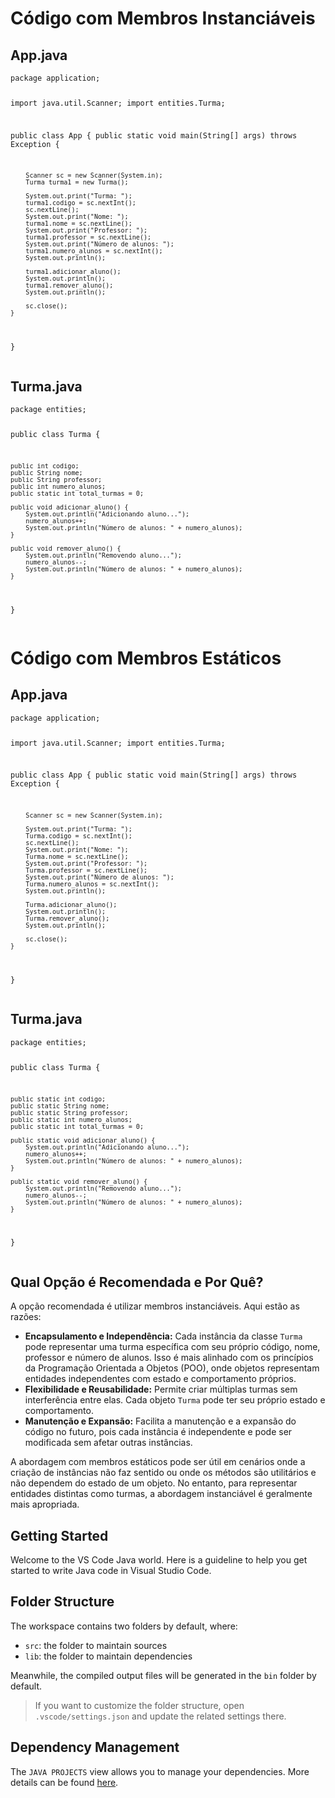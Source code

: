 <!DOCTYPE html>
<html>
<head>
    <title>Código com Membros Instanciáveis</title>
</head>
<body>
    <h1>Código com Membros Instanciáveis</h1>

<h2>App.java</h2>
    <pre>
<code>package application;

import java.util.Scanner;
import entities.Turma;

public class App {
    public static void main(String[] args) throws Exception {

        Scanner sc = new Scanner(System.in);
        Turma turma1 = new Turma();

        System.out.print("Turma: ");
        turma1.codigo = sc.nextInt();
        sc.nextLine();
        System.out.print("Nome: ");
        turma1.nome = sc.nextLine();
        System.out.print("Professor: ");
        turma1.professor = sc.nextLine();
        System.out.print("Número de alunos: ");
        turma1.numero_alunos = sc.nextInt();
        System.out.println();

        turma1.adicionar_aluno();
        System.out.println();
        turma1.remover_aluno();
        System.out.println();

        sc.close();
    }
}
</code>
    </pre>

<h2>Turma.java</h2>
    <pre>
<code>package entities;

public class Turma {

    public int codigo;
    public String nome;
    public String professor;
    public int numero_alunos;
    public static int total_turmas = 0;

    public void adicionar_aluno() {
        System.out.println("Adicionando aluno...");
        numero_alunos++;
        System.out.println("Número de alunos: " + numero_alunos);
    }

    public void remover_aluno() {
        System.out.println("Removendo aluno...");
        numero_alunos--;
        System.out.println("Número de alunos: " + numero_alunos);
    }
}
</code>
    </pre>
</body>
</html>


<!DOCTYPE html>
<html>
<head>
    <title>Código com Membros Estáticos</title>
</head>
<body>
    <h1>Código com Membros Estáticos</h1>

<h2>App.java</h2>
    <pre>
<code>package application;

import java.util.Scanner;
import entities.Turma;

public class App {
    public static void main(String[] args) throws Exception {

        Scanner sc = new Scanner(System.in);

        System.out.print("Turma: ");
        Turma.codigo = sc.nextInt();
        sc.nextLine();
        System.out.print("Nome: ");
        Turma.nome = sc.nextLine();
        System.out.print("Professor: ");
        Turma.professor = sc.nextLine();
        System.out.print("Número de alunos: ");
        Turma.numero_alunos = sc.nextInt();
        System.out.println();

        Turma.adicionar_aluno();
        System.out.println();
        Turma.remover_aluno();
        System.out.println();

        sc.close();
    }
}
</code>
    </pre>

<h2>Turma.java</h2>
    <pre>
<code>package entities;

public class Turma {

    public static int codigo;
    public static String nome;
    public static String professor;
    public static int numero_alunos;
    public static int total_turmas = 0;

    public static void adicionar_aluno() {
        System.out.println("Adicionando aluno...");
        numero_alunos++;
        System.out.println("Número de alunos: " + numero_alunos);
    }

    public static void remover_aluno() {
        System.out.println("Removendo aluno...");
        numero_alunos--;
        System.out.println("Número de alunos: " + numero_alunos);
    }
}
</code>
    </pre>

<h2>Qual Opção é Recomendada e Por Quê?</h2>
    <p>A opção recomendada é utilizar membros instanciáveis. Aqui estão as razões:</p>
    <ul>
        <li><b>Encapsulamento e Independência:</b> Cada instância da classe <code>Turma</code> pode representar uma turma específica com seu próprio código, nome, professor e número de alunos. Isso é mais alinhado com os princípios da Programação Orientada a Objetos (POO), onde objetos representam entidades independentes com estado e comportamento próprios.</li>
        <li><b>Flexibilidade e Reusabilidade:</b> Permite criar múltiplas turmas sem interferência entre elas. Cada objeto <code>Turma</code> pode ter seu próprio estado e comportamento.</li>
        <li><b>Manutenção e Expansão:</b> Facilita a manutenção e a expansão do código no futuro, pois cada instância é independente e pode ser modificada sem afetar outras instâncias.</li>
    </ul>
    <p>A abordagem com membros estáticos pode ser útil em cenários onde a criação de instâncias não faz sentido ou onde os métodos são utilitários e não dependem do estado de um objeto. No entanto, para representar entidades distintas como turmas, a abordagem instanciável é geralmente mais apropriada.</p>
</body>
</html>




## Getting Started

Welcome to the VS Code Java world. Here is a guideline to help you get started to write Java code in Visual Studio Code.

## Folder Structure

The workspace contains two folders by default, where:

- `src`: the folder to maintain sources
- `lib`: the folder to maintain dependencies

Meanwhile, the compiled output files will be generated in the `bin` folder by default.

> If you want to customize the folder structure, open `.vscode/settings.json` and update the related settings there.

## Dependency Management

The `JAVA PROJECTS` view allows you to manage your dependencies. More details can be found [here](https://github.com/microsoft/vscode-java-dependency#manage-dependencies).
